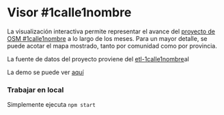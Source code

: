 # Visor #1calle1nombre

La visualización interactiva permite representar el avance del [proyecto de OSM #1calle1nombre](https://wiki.openstreetmap.org/wiki/ES:Espa%C3%B1a/1Calle1Nombre) a lo largo de los meses. Para un mayor detalle, se puede acotar el mapa mostrado, tanto por comunidad como por provincia.

La fuente de datos del proyecto proviene del [etl-1calle1nombre](http://own.strangled.net/gitea/Crashillo/etl-1calle1nombre)al

La demo se puede ver [aquí](https://crashillo.github.io/1calle1nombre/)

### Trabajar en local

Simplemente ejecuta `npm start`
